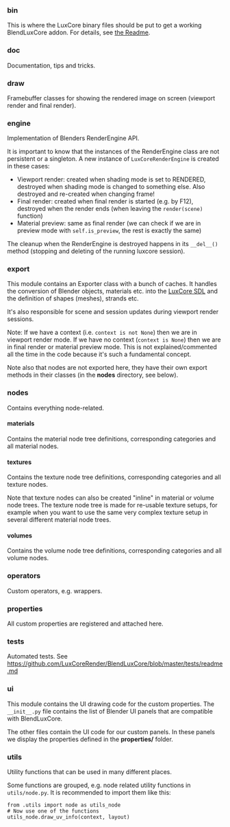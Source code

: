 ### bin

This is where the LuxCore binary files should be put to get a working BlendLuxCore addon. 
For details, see [the Readme](https://github.com/LuxCoreRender/BlendLuxCore/blob/master/bin/readme.md).

### doc

Documentation, tips and tricks.

### draw

Framebuffer classes for showing the rendered image on screen (viewport render and final render).

### engine

Implementation of Blenders RenderEngine API. 

It is important to know that the instances of the RenderEngine class are not persistent or a singleton.
A new instance of `LuxCoreRenderEngine` is created in these cases:
* Viewport render: created when shading mode is set to RENDERED, destroyed when shading mode is changed to something else.
  Also destroyed and re-created when changing frame!
* Final render: created when final render is started (e.g. by F12), destroyed when the render ends 
  (when leaving the `render(scene)` function)
* Material preview: same as final render (we can check if we are in preview mode with `self.is_preview`,
  the rest is exactly the same)

The cleanup when the RenderEngine is destroyed happens in its `__del__()` method (stopping and deleting of the running luxcore session).

### export

This module contains an Exporter class with a bunch of caches. 
It handles the conversion of Blender objects, materials etc. into 
the [LuxCore SDL](https://wiki.luxcorerender.org/LuxCore_SDL_Reference_Manual_v2.0) 
and the definition of shapes (meshes), strands etc.

It's also responsible for scene and session updates during viewport render sessions.

Note: If we have a context (i.e. `context is not None`) then we are in viewport render mode. 
If we have no context (`context is None`) then we are in final render or material preview mode.
This is not explained/commented all the time in the code because it's such a fundamental concept.

Note also that nodes are not exported here, they have their own 
export methods in their classes (in the **nodes** directory, see below).

### nodes

Contains everything node-related. 

  #### materials
  
  Contains the material node tree definitions, corresponding categories and all material nodes.
  
  #### textures
  
  Contains the texture node tree definitions, corresponding categories and all texture nodes.
  
  Note that texture nodes can also be created "inline" in material or volume node trees. 
  The texture node tree is made for re-usable texture setups, for example when you want to use the same
  very complex texture setup in several different material node trees.
  
  #### volumes
  
  Contains the volume node tree definitions, corresponding categories and all volume nodes.
  
### operators

Custom operators, e.g. wrappers.

### properties

All custom properties are registered and attached here.

### tests

Automated tests. See https://github.com/LuxCoreRender/BlendLuxCore/blob/master/tests/readme.md

### ui

This module contains the UI drawing code for the custom properties.
The `__init__.py` file contains the list of Blender UI panels that are compatible with BlendLuxCore.

The other files contain the UI code for our custom panels.
In these panels we display the properties defined in the **properties/** folder.

### utils

Utility functions that can be used in many different places.

Some functions are grouped, e.g. node related utility functions in `utils/node.py`. It is recommended to import them like this:
```
from .utils import node as utils_node
# Now use one of the functions
utils_node.draw_uv_info(context, layout)
```
